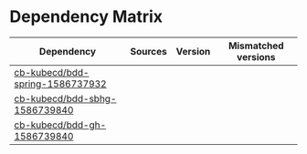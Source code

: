 # Dependency Matrix

Dependency | Sources | Version | Mismatched versions
---------- | ------- | ------- | -------------------
[cb-kubecd/bdd-spring-1586737932](https://github.com/cb-kubecd/bdd-spring-1586737932.git) |  | []() | 
[cb-kubecd/bdd-sbhg-1586739840](https://github.com/cb-kubecd/bdd-sbhg-1586739840.git) |  | []() | 
[cb-kubecd/bdd-gh-1586739840](https://github.com/cb-kubecd/bdd-gh-1586739840.git) |  | []() | 
